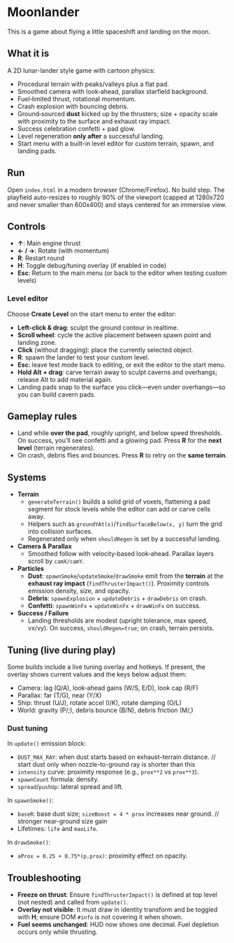 # Moonlander

This is a game about flying a little spaceshift and landing on the moon.

## What it is
A 2D lunar-lander style game with cartoon physics:
- Procedural terrain with peaks/valleys plus a flat pad.
- Smoothed camera with look‑ahead, parallax starfield background.
- Fuel‑limited thrust, rotational momentum.
- Crash explosion with bouncing debris.
- Ground‑sourced **dust** kicked up by the thrusters; size + opacity scale with proximity to the surface and exhaust ray impact.
- Success celebration confetti + pad glow.
- Level regeneration **only after** a successful landing.
- Start menu with a built-in level editor for custom terrain, spawn, and landing pads.

## Run
Open `index.html` in a modern browser (Chrome/Firefox). No build step.
The playfield auto-resizes to roughly 90% of the viewport (capped at 1280x720 and never smaller than 600x400) and stays centered for an immersive view.

## Controls
- **↑**: Main engine thrust
- **← / →**: Rotate (with momentum)
- **R**: Restart round
- **H**: Toggle debug/tuning overlay (if enabled in code)
- **Esc**: Return to the main menu (or back to the editor when testing custom levels)

### Level editor
Choose **Create Level** on the start menu to enter the editor:
- **Left-click & drag**: sculpt the ground contour in realtime.
- **Scroll wheel**: cycle the active placement between spawn point and landing zone.
- **Click** (without dragging): place the currently selected object.
- **R**: spawn the lander to test your custom level.
- **Esc**: leave test mode back to editing, or exit the editor to the start menu.
- **Hold Alt + drag**: carve terrain away to sculpt caverns and overhangs; release Alt to add material again.
- Landing pads snap to the surface you click—even under overhangs—so you can build cavern pads.

## Gameplay rules
- Land while **over the pad**, roughly upright, and below speed thresholds. On success, you’ll see confetti and a glowing pad. Press **R** for the **next level** (terrain regenerates).
- On crash, debris flies and bounces. Press **R** to retry on the **same terrain**.

## Systems
- **Terrain**
  - `generateTerrain()` builds a solid grid of voxels, flattening a pad segment for stock levels while the editor can add or carve cells away.
  - Helpers such as `groundYAt(x)`/`findSurfaceBelow(x, y)` turn the grid into collision surfaces.
  - Regenerated only when `shouldRegen` is set by a successful landing.
- **Camera & Parallax**
  - Smoothed follow with velocity‑based look‑ahead. Parallax layers scroll by `camX/camY`.
- **Particles**
  - **Dust**: `spawnSmoke`/`updateSmoke`/`drawSmoke` emit from the **terrain** at the **exhaust ray impact** (`findThrusterImpact()`). Proximity controls emission density, size, and opacity.
  - **Debris**: `spawnExplosion` + `updateDebris` + `drawDebris` on crash.
  - **Confetti**: `spawnWinFx` + `updateWinFx` + `drawWinFx` on success.
- **Success / Failure**
  - Landing thresholds are modest (upright tolerance, max speed, vx/vy). On success, `shouldRegen=true`; on crash, terrain persists.

## Tuning (live during play)
Some builds include a live tuning overlay and hotkeys. If present, the overlay shows current values and the keys below adjust them:
- Camera: lag (Q/A), look‑ahead gains (W/S, E/D), look cap (R/F)
- Parallax: far (T/G), near (Y/X)
- Ship: thrust (U/J), rotate accel (I/K), rotate damping (O/L)
- World: gravity (P/;), debris bounce (B/N), debris friction (M/,)

### Dust tuning
In `update()` emission block:
- `DUST_MAX_RAY`: when dust starts based on exhaust–terrain distance. // start dust only when nozzle-to-ground ray is shorter than this
- `intensity` curve: proximity response (e.g., `prox**2` vs `prox**3`).
- `spawnCount` formula: density.
- `spread`/`pushUp`: lateral spread and lift.

In `spawnSmoke()`:
- `baseR`: base dust size; `sizeBoost = 4 * prox` increases near ground. // stronger near-ground size gain
- Lifetimes: `life` and `maxLife`.

In `drawSmoke()`:
- `aProx = 0.25 + 0.75*(p.prox)`: proximity effect on opacity.

## Troubleshooting
- **Freeze on thrust**: Ensure `findThrusterImpact()` is defined at top level (not nested) and called from `update()`.
- **Overlay not visible**: It must draw in identity transform and be toggled with **H**; ensure DOM `#info` is not covering it when shown.
- **Fuel seems unchanged**: HUD now shows one decimal. Fuel depletion occurs only while thrusting.
